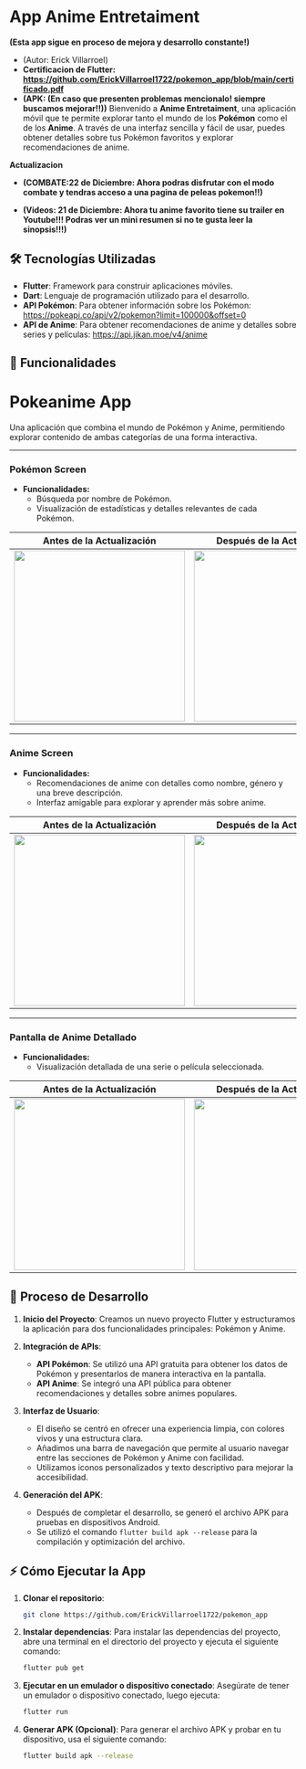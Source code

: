 # App Anime Entretaiment
**(Esta app sigue en proceso de mejora y desarrollo constante!)**
- (Autor: Erick Villarroel)
- **Certificacion de Flutter: https://github.com/ErickVillarroel1722/pokemon_app/blob/main/certificado.pdf**
- **(APK:   (En caso que presenten problemas mencionalo! siempre buscamos mejorar!!))**
Bienvenido a **Anime Entretaiment**, una aplicación móvil que te permite explorar tanto el mundo de los **Pokémon** como el de los **Anime**. A través de una interfaz sencilla y fácil de usar, puedes obtener detalles sobre tus Pokémon favoritos y explorar recomendaciones de anime.

**Actualizacion**

- **(COMBATE:22 de Diciembre: Ahora podras disfrutar con el modo combate y tendras acceso a una pagina de peleas pokemon!!)**

- **(Videos: 21 de Diciembre: Ahora tu anime favorito tiene su trailer en Youtube!!! Podras ver un mini resumen si no te gusta leer la sinopsis!!!)**

## 🛠️ Tecnologías Utilizadas

- **Flutter**: Framework para construir aplicaciones móviles.
- **Dart**: Lenguaje de programación utilizado para el desarrollo.
- **API Pokémon**: Para obtener información sobre los Pokémon: https://pokeapi.co/api/v2/pokemon?limit=100000&offset=0
- **API de Anime**: Para obtener recomendaciones de anime y detalles sobre series y películas: https://api.jikan.moe/v4/anime

## 📱 Funcionalidades
# Pokeanime App

Una aplicación que combina el mundo de Pokémon y Anime, permitiendo explorar contenido de ambas categorías de una forma interactiva.

---

### **Pokémon Screen**
- **Funcionalidades:**
  - Búsqueda por nombre de Pokémon.
  - Visualización de estadísticas y detalles relevantes de cada Pokémon.

| Antes de la Actualización                           | Después de la Actualización                            |
|-----------------------------------------------------|-------------------------------------------------------|
| <img src="https://github.com/user-attachments/assets/1e0300cf-375b-4955-b0a5-f49f94480ad2" width="300" /> | <img src="https://github.com/user-attachments/assets/ce3b0c80-7c23-4eac-860c-75876f202c38" width="300" /> |

---

### **Anime Screen**
- **Funcionalidades:**
  - Recomendaciones de anime con detalles como nombre, género y una breve descripción.
  - Interfaz amigable para explorar y aprender más sobre anime.

| Antes de la Actualización                           | Después de la Actualización                            |
|-----------------------------------------------------|-------------------------------------------------------|
| <img src="https://github.com/user-attachments/assets/6f8f612d-88b8-4aae-934b-5c31dfdc7b71" width="300" /> | <img src="https://github.com/user-attachments/assets/39b91d40-549f-4bbc-90f8-58fc09dad381" width="300" /> |

---

### **Pantalla de Anime Detallado**
- **Funcionalidades:**
  - Visualización detallada de una serie o película seleccionada.

| Antes de la Actualización                           | Después de la Actualización                            |
|-----------------------------------------------------|-------------------------------------------------------|
| <img src="https://github.com/user-attachments/assets/61f7d46b-72b3-4e8f-b364-4113fbf19523" width="300" /> | <img src="https://github.com/user-attachments/assets/c61ccb25-ebce-4dca-8aa3-f00f4f5f0c60" width="300" /> |


## 🚀 Proceso de Desarrollo

1. **Inicio del Proyecto**: Creamos un nuevo proyecto Flutter y estructuramos la aplicación para dos funcionalidades principales: Pokémon y Anime.
2. **Integración de APIs**:
   - **API Pokémon**: Se utilizó una API gratuita para obtener los datos de Pokémon y presentarlos de manera interactiva en la pantalla.
   - **API Anime**: Se integró una API pública para obtener recomendaciones y detalles sobre animes populares.
3. **Interfaz de Usuario**:
   - El diseño se centró en ofrecer una experiencia limpia, con colores vivos y una estructura clara.
   - Añadimos una barra de navegación que permite al usuario navegar entre las secciones de Pokémon y Anime con facilidad.
   - Utilizamos iconos personalizados y texto descriptivo para mejorar la accesibilidad.

4. **Generación del APK**:
   - Después de completar el desarrollo, se generó el archivo APK para pruebas en dispositivos Android.
   - Se utilizó el comando `flutter build apk --release` para la compilación y optimización del archivo.

## ⚡ Cómo Ejecutar la App

1. **Clonar el repositorio**:
   ```bash
   git clone https://github.com/ErickVillarroel1722/pokemon_app 

2. **Instalar dependencias**:
    Para instalar las dependencias del proyecto, abre una terminal en el directorio del proyecto y ejecuta el siguiente comando:
    ```bash
    flutter pub get
    ```

3. **Ejecutar en un emulador o dispositivo conectado**:
    Asegúrate de tener un emulador o dispositivo conectado, luego ejecuta:
    ```bash
    flutter run
    ```

4. **Generar APK (Opcional)**:
    Para generar el archivo APK y probar en tu dispositivo, usa el siguiente comando:
    ```bash
    flutter build apk --release
    ```
